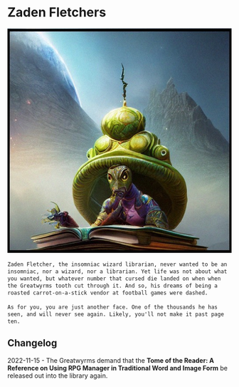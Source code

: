 # Zaden Fletchers

![Zaden_Fletchers](../Zadens_Photo_Album/Guide/Storytelling/Exposition/Zaden_Fletchers.jpeg)
```
Zaden Fletcher, the insomniac wizard librarian, never wanted to be an insomniac, nor a wizard, nor a librarian. Yet life was not about what you wanted, but whatever number that cursed die landed on when when the Greatwyrms tooth cut through it. And so, his dreams of being a roasted carrot-on-a-stick vendor at football games were dashed.

As for you, you are just another face. One of the thousands he has seen, and will never see again. Likely, you'll not make it past page ten.
```

## Changelog

2022-11-15 - The Greatwyrms demand that the **Tome of the Reader: A Reference on Using RPG Manager in Traditional Word and Image Form** be released out into the library again. 